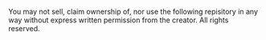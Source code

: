 You may not sell, claim ownership of, nor use the following repisitory in any way without express written permission from the creator.
All rights reserved.
